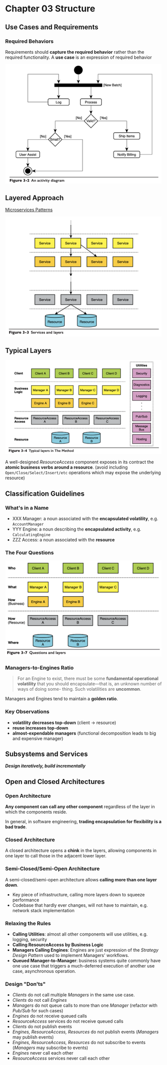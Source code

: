 # Chapter 03 Structure

## Use Cases and Requirements

### Required Behaviors

Requirements should **capture the required behavior** rather than the required functionality. A **use case** is an expression of required behavior

![](images/03.02.png)

## Layered Approach

[Microservices Patterns](../mp/01.Escaping_Monolithic_Hell.md#microservice-architecture-to-the-rescue)

![](images/03.03.png)

## Typical Layers

![](images/03.04.png)

A well-designed *ResourceAccess* component exposes in its contract the **atomic business verbs around a resource**. (avoid including `Open/Close/Select/Insert/etc` operations which may expose the underlying resource)

## Classification Guidelines

### What's in a Name

- XXX Manager: a noun associated with the **encapsulated volatility**, e.g. `AccountManager`
- YYY Engine: a noun describing the **encapsulated activity**, e.g. `CalculatingEngine`
- ZZZ Access: a noun associated with the **resource**

### The Four Questions

![](images/03.07.png)

### Managers-to-Engines Ratio

> For an Engine to exist, there must be some **fundamental operational volatility** that you should encapsulate—that is, an unknown number of ways of doing some- thing. Such volatilities are **uncommon**.

Managers and Engines tend to maintain a **golden ratio**.

### Key Observations

- **volatility decreases top-down** (client -> resource)
- **reuse increases top-down**
- **almost-expendable managers** (functional decomposition leads to big and expensive manager)

## Subsystems and Services

***Design iteratively, build incrementally***

## Open and Closed Architectures

### Open Architecture

**Any component can call any other component** regardless of the layer in which the components reside.

In general, in software engineering, **trading encapsulation for flexibility is a bad trade**.

### Closed Architecture

A closed architecture opens a **chink** in the layers, allowing components in one layer to call those in the adjacent lower layer.

### Semi-Closed/Semi-Open Architecture

A semi-closed/semi-open architecture allows **calling more than one layer down**.

- Key piece of infrastructure, calling more layers down to squeeze performance
- Codebase that hardly ever changes, will not have to maintain, e.g. network stack implementation

### Relaxing the Rules

- **Calling Utilities**: almost all other components will use utilities, e.g. logging, security
- **Calling ResourceAccess by Business Logic**
- **Managers Calling Engines**: Engines are just expression of the *Strategy Design Pattern* used to implement Managers' workflows.
- **Queued Manager-to-Manager**: business systems quite commonly have one use case that triggers a much-deferred execution of another use case, asynchronous operation.

### Design "Don'ts"

- *Clients* do not call multiple *Managers* in the same use case.
- *Clients* do not call *Engines*
- *Managers* do not queue calls to more than one *Manager* (refactor with *Pub/Sub* for such cases)
- *Engines* do not receive queued calls
- *ResourceAccess* services do not receive queued calls
- *Clients* do not publish events
- *Engines, ResourceAccess, Resources* do not publish events (*Managers* may publish events)
- *Engines, ResourceAccess, Resources* do not subscribe to events (*Managers* may subscribe to events)
- *Engines* never call each other
- *ResourceAccess* services never call each other
